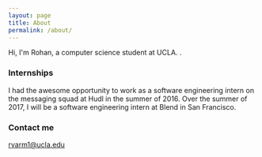 ```yaml
---
layout: page
title: About
permalink: /about/
---
```



Hi, I'm Rohan, a computer science student at UCLA. . 

### Internships

I had the awesome opportunity to work as a software engineering intern on the messaging squad at Hudl in the summer of 2016. Over the summer of 2017, I will be a software engineering intern at Blend in San Francisco. 



### Contact me

[rvarm1@ucla.edu](mailto:rvarm1@ucla.edu)
